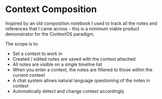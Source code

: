# Context Composition

Inspired by an old composition notebook I used to track all the notes and references that I came across - this is a minimum viable product demonstrator for the ContextOS paradigm.

The scope is to:
- Set a context to work in
- Created / edited notes are saved with the context attached
- All notes are visible on a single timeline list
- When you enter a context, the notes are filtered to those within the current context
- A chat system allows natural language questioning of the notes in context
- Automatically detect and change context accordingly
